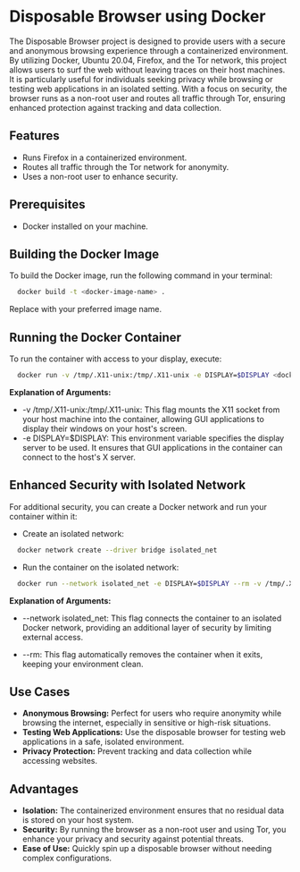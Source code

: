 
# Disposable Browser using Docker

The Disposable Browser project is designed to provide users with a secure and anonymous browsing experience through a containerized environment. By utilizing Docker, Ubuntu 20.04, Firefox, and the Tor network, this project allows users to surf the web without leaving traces on their host machines. It is particularly useful for individuals seeking privacy while browsing or testing web applications in an isolated setting. With a focus on security, the browser runs as a non-root user and routes all traffic through Tor, ensuring enhanced protection against tracking and data collection.

## Features

- Runs Firefox in a containerized environment.
- Routes all traffic through the Tor network for anonymity.
- Uses a non-root user to enhance security.

## Prerequisites

- Docker installed on your machine.



## Building the Docker Image

To build the Docker image, run the following command in your terminal:

```bash
  docker build -t <docker-image-name> .
```

Replace <docker-image-name> with your preferred image name.

## Running the Docker Container

To run the container with access to your display, execute:

```bash
  docker run -v /tmp/.X11-unix:/tmp/.X11-unix -e DISPLAY=$DISPLAY <docker-image-name>

```
**Explanation of Arguments:**
- -v /tmp/.X11-unix:/tmp/.X11-unix: This flag mounts the X11 socket from your host machine into the container, allowing GUI applications to display their windows on your host's screen.
- -e DISPLAY=$DISPLAY: This environment variable specifies the display server to be used. It ensures that GUI applications in the container can connect to the host's X server.

## Enhanced Security with Isolated Network

For additional security, you can create a Docker network and run your container within it:

- Create an isolated network:

```bash
  docker network create --driver bridge isolated_net
```

- Run the container on the isolated network:

```bash
  docker run --network isolated_net -e DISPLAY=$DISPLAY --rm -v /tmp/.X11-unix:/tmp/.X11-unix <docker-image-name>

```

**Explanation of Arguments:**

- --network isolated_net: This flag connects the container to an isolated Docker network, providing an additional layer of security by limiting external access.

- --rm: This flag automatically removes the container when it exits, keeping your environment clean.


    
## Use Cases

- **Anonymous Browsing:** Perfect for users who require anonymity while browsing the internet, especially in sensitive or high-risk situations.
- **Testing Web Applications:** Use the disposable browser for testing web applications in a safe, isolated environment.
- **Privacy Protection:** Prevent tracking and data collection while accessing websites.


## Advantages

- **Isolation:** The containerized environment ensures that no residual data is stored on your host system.
- **Security:** By running the browser as a non-root user and using Tor, you enhance your privacy and security against potential threats.
- **Ease of Use:** Quickly spin up a disposable browser without needing complex configurations.
